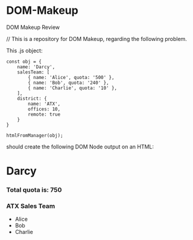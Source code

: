 # DOM-Makeup
DOM Makeup Review

// This is a repository for DOM Makeup, regarding the following problem.

This .js object:

```
const obj = {
    name: 'Darcy',
    salesTeam: [
        { name: 'Alice', quota: '500' },
        { name: 'Bob', quota: '240' },
        { name: 'Charlie', quota: '10' },
    ],
    district: {
        name: 'ATX',
        offices: 10,
        remote: true
    }
}

htmlFromManager(obj);
```

should create the following DOM Node output on an HTML:

<div class='district-sales'>
    <h1>Darcy</h1>
    <h3>Total quota is: 750</h3>
    <h3>ATX Sales Team</h3>
    <ul>
        <li>Alice</li>
        <li>Bob</li>
        <li>Charlie</li>
    </ul>
</div>
